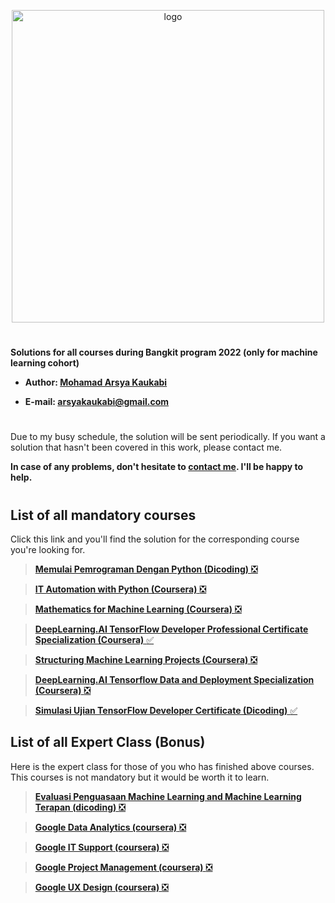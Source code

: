 <p align="center">
  <img width="500" alt="logo" src="https://www.dicoding.com/img/bangkit/logo.svg"/>
</p>

#

**Solutions for all courses during Bangkit program 2022 (only for machine learning cohort)** 

- **Author: [Mohamad Arsya Kaukabi][1]**

- **E-mail: arsyakaukabi@gmail.com**


#
Due to my busy schedule, the solution will be sent periodically. If you want a solution that hasn't been covered in this work, please contact me.

**In case of any problems, don't hesitate to [contact me][1]. I'll be happy to help.**

[1]:https://www.instagram.com/arsyakaukabi/
[2]:https://grow.google/intl/id_id/bangkit/

#
## List of all mandatory courses ##

Click this link and you'll find the solution for the corresponding course you're looking for.

> [**Memulai Pemrograman Dengan Python (Dicoding)** :negative_squared_cross_mark:][3]

> [**IT Automation with Python (Coursera)** :negative_squared_cross_mark:][4]

> [**Mathematics for Machine Learning (Coursera)** :negative_squared_cross_mark:][5]

> [**DeepLearning.AI TensorFlow Developer Professional Certificate Specialization (Coursera)** :white_check_mark:][6]

> [**Structuring Machine Learning Projects (Coursera)** :negative_squared_cross_mark:][7]

> [**DeepLearning.AI Tensorflow Data and Deployment Specialization (Coursera)** :negative_squared_cross_mark:][8]

> [**Simulasi Ujian TensorFlow Developer Certificate (Dicoding)** :white_check_mark:][9] 

[3]:Mandatory%20Courses/Memulai%20Pemrograman%20Dengan%20Python
[4]:Mandatory%20Courses/IT%20Automation%20with%20Python
[5]:Mandatory%20Courses/Mathematics%20for%20Machine%20Learning
[6]:Mandatory%20Courses/DeepLearning.AI%20TensorFlow%20Developer%20Professional%20Certificate%20Specialization/
[7]:Mandatory%20Courses/Structuring%20Machine%20Learning%20Projects
[8]:Mandatory%20Courses/DeepLearning.AI%20Tensorflow%20Data%20and%20Deployment%20Specialization
[9]:Mandatory%20Courses/Simulasi%20Ujian%20TensorFlow%20Developer%20Certificate/


## List of all Expert Class (Bonus) ##

Here is the expert class for those of you who has finished above courses. This courses is not mandatory but it would be worth it to learn.

> [**Evaluasi Penguasaan Machine Learning and Machine Learning Terapan (dicoding)** :negative_squared_cross_mark:][10]

> [**Google Data Analytics (coursera)** :negative_squared_cross_mark:][11]

> [**Google IT Support (coursera)** :negative_squared_cross_mark:][12]

> [**Google Project Management (coursera)** :negative_squared_cross_mark:][13]

> [**Google UX Design (coursera)** :negative_squared_cross_mark:][14]

[10]:Expert%20Class/Evaluasi%20Penguasaan%20Machine%20Learning%20and%20Machine%20Learning%20Terapan
[11]:Expert%20Class/Google%20Data%20Analytics
[12]:Expert%20Class/Google%20IT%20Support
[13]:Expert%20Class/Google%20Project%20Management
[14]:Expert%20Class/Google%20UX%20Design





